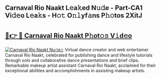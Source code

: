 ## Carnaval Rio Naakt L𝚎a𝚔ed N𝚞𝚍e - Part-CA1 Vi𝚍𝚎o L𝚎a𝚔s - H𝚘𝚝 O𝚗𝚕yf𝚊ns P𝚑𝚘tos 2XitJ

# <h2><a href="http://kf6152.oniu.top/?m=Carnaval+Rio+Naakt">🔗👉 🔴 Carnaval Rio Naakt P𝚑ot𝚘𝚜 V𝚒d𝚎o</a></h2>

[![Carnaval Rio Naakt Nu𝚍e𝚜](https://i.imgur.com/0qMVB7G.gif)](http://kf6152.oniu.top/?m=Carnaval+Rio+Naakt)
Virtual dance creator and web entertainer Carnaval Rio Naakt, celebrated for publishing dance and lifestyle tutorials through solo and collaborative dance presentations and brief clips. Remarkable makeup artist assistant Carnaval Rio Naakt, acclaimed for their exceptional abilities and accomplishments in assisting makeup artists.  
